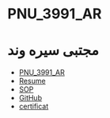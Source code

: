 # PNU_3991_AR
# مجتبی سیره وند
- [PNU_3991_AR](https://github.com/mojtabaservand2/PNU_3991_AR)
- [Resume](https://mojtabaservand2.github.io/CVE/) 
- [SOP](https://mojtabaservand2.github.io/SOP/)
- [GitHub](https://github.com/mojtabaservand2)
- [certificat](https://github.com/mojtabaservand2/madrak/blob/main/WhatsApp%20Image%202020-11-04%20at%2020%20(1)%20(1).jpg)
